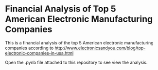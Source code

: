 # Financial Analysis of Top 5 American Electronic Manufacturing Companies
This is a financial analysis of the top 5 American electronic manufacturing companies according to http://www.electronicsandyou.com/blog/top-electronic-companies-in-usa.html 

Open the .pynb file attached to this repository to see view the analysis.
